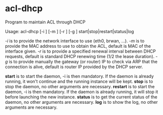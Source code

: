 # acl-dhcp
Program to maintain ACL through DHCP

Usage: acl-dhcp [-i <interface>] [-m <MAC address>] [-r <DHCP renew interval in sec>] [-g <gateway IP address>] start|stop|restart|status|log

*-i* is to provide the network interface to use (eth0, brwan, …).
*-m* is to provide the MAC address to use to obtain the ACL, default is MAC of the interface given.
*-r* is to provide a specified renewal interval between DHCP requests, default is standard DHCP renewing time (1/2 the lease duration).
*-g* is to provide manually the gateway (or router) IP to check via ARP that the connection is alive, default is router IP  provided by the DHCP server.

**start** is to start the daemon, -i is then mandatory. If the daemon is already running, it won't continue and the running instance will be kept.
**stop** is to stop the daemon, no other arguments are necessary.
**restart** is to start the daemon, -i is then mandatory. If the daemon is already running, it will stop it before launching the new instance.
**status** is to get the current status of the daemon, no other arguments are necessary.
**log** is to show the log, no other arguments are necessary.
